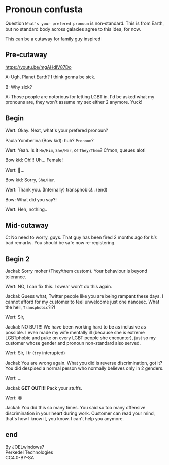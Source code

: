 # Pronoun confusta

Question `What's your prefered pronoun` is non-standard. This is from Earth, but no standard body across galaxies agree to this idea, for now.

This can be a cutaway for family guy inspired

## Pre-cutaway

https://youtu.be/mgAHdlV87Do 

A: Ugh, Planet Earth? I think gonna be sick.

B: Why sick?

A: Those people are notorious for letting LGBT in. I'd be asked what my pronouns are, they won't assume my sex either 2 anymore. Yuck!

## Begin

Wert: Okay. Next, what's your prefered pronoun?

Paula Yomberina (Bow kid): huh? `Pronoun`?

Wert: Yeah. Is it `He/Him`, `She/Her`, or `They/Them`? C'mon, queues alot!

Bow kid: Oh!!! Uh... Female!

Wert: 🤨...

Bow kid: Sorry, `She/Her`.

Wert: Thank you. (Internally) transphobic!.. (end)

Bow: What did you say?!

Wert: Heh, nothing..

## Mid-cutaway

C: No need to worry, guys. That guy has been fired 2 months ago for *his* bad remarks. You should be safe now re-registering.

## Begin 2

Jackal: Sorry moher (They/them custom). Your behaviour is beyond tolerance.

Wert: NO, I can fix this. I swear won't do this again.

Jackal: Guess what, Twitter people like you are being rampant these days. I cannot afford for my customer to feel unwelcome just one nanosec. What the hell, `Transphobic`?!?!

Wert: Sir,

Jackal: NO BUT!!! We have been working hard to be as inclusive as possible. I even made my wife mentally ill (because she is extreme LGBTphobic and puke on every LGBT people she encounter), just so my customer whose gender and pronoun non-standard also served.

Wert: Sir, I tr (`try` interupted)

Jackal: You are wrong again. What you did is reverse discrimination, got it? You did despised a normal person who normally believes only in 2 genders.

Wert: ...

Jackal: **GET OUT!!!** Pack your stuffs.

Wert: 😡

Jackal: You did this so many times. You said so too many offensive discrimination in your heart during work. Customer can read your mind, that's how I know it, you know. I can't help you anymore.

## end

By JOELwindows7  
Perkedel Technologies  
CC4.0-BY-SA